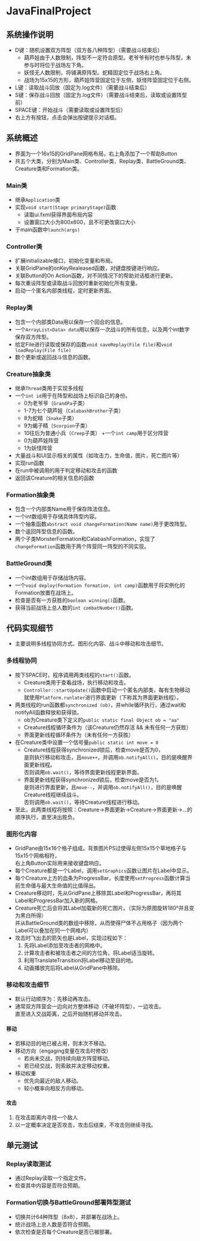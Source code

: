 # JavaFinalProject
## 系统操作说明
+ D键：随机设置双方阵型（双方各八种阵型）（需要战斗结束后）
  + 葫芦娃由于人数限制，阵型不一定符合原型。老爷爷有时也参与阵型，未参与时将位于战场左下角。
  + 妖怪无人数限制，将铺满原阵型。蛇精固定位于战场右上角。
  + 战场为15x15的方形，葫芦娃阵营固定位于左侧，妖怪阵营固定位于右侧。
+ L键：读取战斗回放（固定为.log文件）（需要战斗结束后）
+ S键：保存战斗回放（固定为.log文件）（需要战斗结束后，读取或设置阵型前）
+ SPACE键：开始战斗（需要读取或设置阵型后）
+ 右上方有按钮，点击会弹出按键提示对话框。
## 系统概述
+ 界面为一个16x15的GridPane网格布局，右上角添加了一个帮助Button
+ 共五个大类，分别为Main类、Controller类、Replay类、BattleGround类、Creature类和Formation类。
### Main类
  + 继承`Application`类
  + 实现`void start(Stage primaryStage)`函数
    + 读取ui.fxml获得界面布局内容
    + 设置窗口大小为800x600，且不可更改窗口大小
  + 于main函数中`launch(args)`
### Controller类
  + 扩展initializable接口，初始化变量和布局。
  + 关联GridPane的onKeyRealeased函数，对键盘按键进行响应。
  + 关联Button的On Action函数，对不同情况下的帮助对话框进行更新。
  + 每次重设阵型或读取战斗回放时重新初始化所有变量。
  + 启动一个匿名内部类线程，定时更新界面。
### Replay类
  + 包含一个内部类Data用以保存一个回合的信息。
  + 一个`ArrayList<Data> data`用以保存一次战斗的所有信息，以及两个int数字保存双方阵型。
  + 给定File进行读取或保存的函数`void saveReplay(File file)`和`void loadReplay(File file)`
  + 数个更新或返回战斗信息的函数。
### Creature抽象类
  + 继承`Thread`类用于实现多线程
  + 一个`int id`用于在阵型和战场上标识自己的身份。
    + 0为老爷爷（`GrandPa`子类）
    + 1-7为七个葫芦娃（`CalabashBrother`子类）
    + 8为蛇精（`Snake`子类）
    + 9为蝎子精（`Scorpion`子类）
    + 10往后为普通小兵（`Creep`子类）
  +一个`int camp`用于区分阵营
    + 0为葫芦娃阵营
    + 1为妖怪阵营
  + 大量战斗和UI显示相关的属性（如攻击力，生命值，图片，死亡图片等）
  + 实现run函数
  + 在run中被调用的用于判定移动和攻击的函数
  + 返回该Creature的相关信息的函数
### Formation抽象类
  + 包含一个内部类Name用于保存阵法信息。
  + 一个int数组用于存储具体阵型内容。
  + 一个抽象函数`abstract void changeFormation(Name name)`用于更改阵型。
  + 数个返回阵型信息的函数。
  + 两个子类MonsterFormation和CalabashFormation，实现了`changeFormation`函数用于两个阵营同一阵型的不同实现。
### BattleGround类
  + 一个int数组用于存储战场内容。
  + 一个`void deploy(Formation formation, int camp)`函数用于将实例化的Formation放置在战场上。
  + 检查是否有一方获胜的`boolean winning()`函数。
  + 获得当前战场上总人数的`int combatNumber()`函数。
## 代码实现细节
+ 主要说明多线程协同方式、图形化内容、战斗中移动和攻击细节。
### 多线程协同
  + 按下SPACE时，程序调用两类线程的`start()`函数。
    + Creature类用于查看战场，执行移动和攻击。
    + `Controller::startUpdate()`函数中启动一个匿名内部类，每有生物移动就使用`Platform.runlater`进行界面更新（下称其为界面更新线程）。
  + 两类线程的run函数都`synchronized (ob)`，并while循环执行，通过wait和notifyAll函数释放和获得锁。
    + ob为Creature类下定义的`public static final Object ob = "aa"`
    + Creature线程循环条件为（该Creature仍然存活 && 未有任何一方获胜）
    + 界面更新线程循环条件为（未有任何一方获胜）
  + 在Creature类中设置一个信号量`public static int move = 0`
    + Creature线程获得synchronized锁后，检查move是否为0，  
      是则执行移动和攻击，且`move++`，并调用`ob.notifyAll()`，目的是唤醒界面更新线程。  
      否则调用`ob.wait()`，等待界面更新线程更新界面。
    + 界面更新线程获得synchronized锁后，检查move是否为1，  
      是则进行界面更新，且`move--`，并调用`ob.notifyAll()`，目的是唤醒Creature线程继续战斗。  
      否则调用`ob.wait()`，等待Creature线程进行移动。
  + 至此，此两类线程将按照：Creature->界面更新->Creature->界面更新->...的顺序执行，直至决出胜负。
### 图形化内容
  + GridPane由15x16个格子组成。背景图片PS过使得左侧15x15个草地格子与15x15个网格相符，  
    右上角Button实际用来接收键盘响应。
  + 每个Creature都是一个Label，调用`setGraphics`函数让图片在Label中显示。
  + 每个Creature上方的血条为ProgressBar，长度使用`setProgress`函数计算当前生命值与最大生命值的比值得出。
  + Creature移动时，先从GridPane上移除其Label和ProgressBar，再将其Label和ProgressBar加入新的网格。
  + Creature死亡后会将其Label加载新的死亡图片。（实际为原图旋转180°并且变为黑白所得）  
    并从BattleGround类的数组中移除，从而使得尸体不占用格子（因为两个Label可以叠加在同一个网格内）
  + 攻击时飞出去的箭矢也是Label，实现过程如下：
    1. 先将Label添加至攻击者的网格中。
    2. 计算攻击者和被攻击者之间的方位角，将Label适当旋转。
    3. 利用TranslateTransition将Label移动至目的地。
    4. 动画播放完后将Label从GridPane中移除。
### 移动和攻击细节
+ 默认行动顺序为：先移动再攻击。
+ 通常双方阵营会一边向对方整体移动（不破坏阵型），一边攻击。  
  直至进入交战距离，之后开始随机移动并攻击。
#### 移动
  + 若移动目的地已被占用，则本次不移动。
  + 移动方向（engaging变量在攻击时修改）
    + 若尚未交战，则持续向敌方阵营移动。
    + 若已经交战，则索敌并决定移动权重。
  + 移动权重
    + 优先向最近的敌人移动。
    + 较小概率向相反方向移动。
#### 攻击
  1. 在攻击距离内寻找一个敌人
  2. 以一定概率决定是否攻击，攻击后结束，不攻击则继续寻找。
## 单元测试
### Replay读取测试
  + 通过Replay读取一个指定文件。
  + 检查其中内容是否符合预期。
### Formation切换与BattleGround部署阵型测试
  + 切换共计64种阵型（8x8），并部署在战场上。
  + 统计战场上总人数是否符合预期。
  + 依次检查是否每个Creature是否已被部署。
